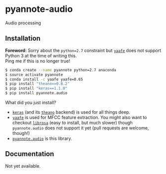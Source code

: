 # pyannote-audio

Audio processing

## Installation

**Foreword:** Sorry about the `python=2.7` constraint but [`yaafe`](https://github.com/Yaafe/Yaafe) does not support Python 3 at the time of writing this.  
Ping me if this is no longer true!

```bash
$ conda create --name pyannote python=2.7 anaconda
$ source activate pyannote
$ conda install -c yaafe yaafe=0.65
$ pip install "theano==0.8.2"
$ pip install "keras==1.1.0"
$ pip install pyannote.audio
```

What did you just install?

- [`keras`](keras.io) (and its [`theano`](http://deeplearning.net/software/theano/) backend) is used for all things deep.
- [`yaafe`](https://github.com/Yaafe/Yaafe) is used for MFCC feature extraction.
  You might also want to checkout [`librosa`](http://librosa.github.io) (easy to install, but much slower) though `pyannote.audio` does not support it yet (pull requests are welcome, though!)
- [`pyannote.audio`](http://pyannote.github.io) is this library.

## Documentation

Not yet available.
